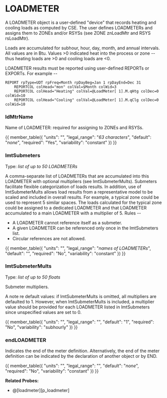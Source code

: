 # LOADMETER

A LOADMETER object is a user-defined "device" that records heating and cooling loads as computed by CSE. The user defines LOADMETERs and assigns them to ZONEs and/or RSYSs (see ZONE znLoadMtr and RSYS rsLoadMtr).

Loads are accumulated for subhour, hour, day, month, and annual intervals.  All values are in Btu.  Values >0 indicated heat into the process or zone -- thus heating loads are >0 and cooling loads are <0.

LOADMETER results must be reported using user-defined REPORTs or EXPORTs.  For example --

    REPORT rpType=UDT rpFreq=Month rpDayBeg=Jan 1 rpDayEnd=Dec 31
        REPORTCOL colHead="mon" colVal=$Month colWid=3
        REPORTCOL colHead="Heating" colVal=@LoadMeter[ 1].M.qHtg colDec=0 colWid=10
        REPORTCOL colHead="Cooling" colVal=@LoadMeter[ 1].M.qClg colDec=0 colWid=10


### ldMtrName

Name of LOADMETER: required for assigning to ZONEs and RSYSs.

{{
  member_table({
    "units": "",
    "legal_range": "*63 characters*", 
    "default": "*none*",
    "required": "Yes",
    "variability": "constant" 
  })
}}

### lmtSubmeters

Type: *list of up to 50 LOADMETERs*

A comma-separate list of LOADMETERs that are accumulated into this LOADMETER with optional multipliers (see lmtSubmeterMults).  Submeters facilitate flexible categorization of loads results.  In addition, use of lmtSubmeterMults allows load results from a representative model to be scaled and included in overall results.  For example, a typical zone could be used to represent 5 similar spaces.  The loads calculated for the typical zone could be assigned to a dedicated LOADMETER and that LOADMETER accumulated to a main LOADMETER with a multiplier of 5.  Rules --

-  A LOADMETER cannot reference itself as a submeter.
-  A given LOADMETER can be referenced only once in the lmtSubmeters list.
-  Circular references are not allowed.

{{
  member_table({
    "units": "",
    "legal_range": "*names of LOADMETERs*", 
    "default": "",
    "required": "No",
    "variability": "constant" 
  })
}}

### lmtSubmeterMults

Type: *list of up to 50 floats*

Submeter multipliers.

A note re default values: if lmtSubmeterMults is omitted, all multipliers are defaulted to 1.  However, when lmtSubmeterMults is included, a multiplier value should be provided for each LOADMETER listed in lmtSubmeters since unspecified values are set to 0.

{{
  member_table({
    "units": "",
    "legal_range": "", 
    "default": "1",
    "required": "No",
    "variability": "subhourly" 
  })
}}


### endLOADMETER

Indicates the end of the meter definition. Alternatively, the end of the meter definition can be indicated by the declaration of another object or by END.

{{
  member_table({
    "units": "",
    "legal_range": "", 
    "default": "*none*",
    "required": "No",
    "variability": "constant" 
  })
}}

**Related Probes:**

- @[loadmeter][p_loadmeter]
